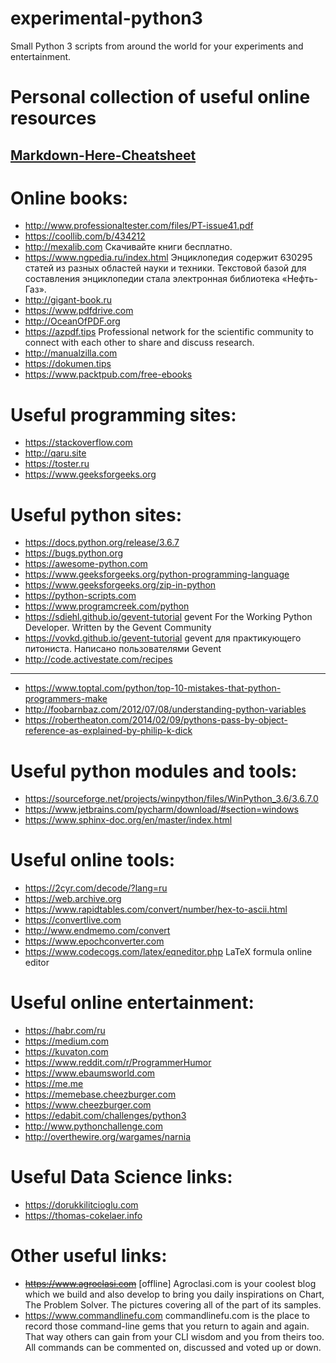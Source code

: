 # experimental-python3
Small Python 3 scripts from around the world for your experiments and entertainment.


Personal collection of useful online resources
==============================================


## [Markdown-Here-Cheatsheet](https://github.com/adam-p/markdown-here/wiki/Markdown-Here-Cheatsheet)


# Online books:
* http://www.professionaltester.com/files/PT-issue41.pdf
* https://coollib.com/b/434212
* http://mexalib.com Скачивайте книги бесплатно. 
* https://www.ngpedia.ru/index.html Энциклопедия содержит 630295 статей из разных областей науки и техники. Текстовой базой для составления энциклопедии стала электронная библиотека «Нефть-Газ».
* http://gigant-book.ru
* https://www.pdfdrive.com
* http://OceanOfPDF.org
* https://azpdf.tips Professional network for the scientific community to connect with each other to share and discuss research.
* http://manualzilla.com
* https://dokumen.tips
* https://www.packtpub.com/free-ebooks


# Useful programming sites:
* https://stackoverflow.com
* http://qaru.site
* https://toster.ru
* https://www.geeksforgeeks.org


# Useful python sites:
* https://docs.python.org/release/3.6.7
* https://bugs.python.org
* https://awesome-python.com
* https://www.geeksforgeeks.org/python-programming-language
* https://www.geeksforgeeks.org/zip-in-python
* https://python-scripts.com
* https://www.programcreek.com/python
* https://sdiehl.github.io/gevent-tutorial gevent For the Working Python Developer. Written by the Gevent Community 
* https://vovkd.github.io/gevent-tutorial gevent для практикующего питониста. Написано пользователями Gevent 
* http://code.activestate.com/recipes
---
* https://www.toptal.com/python/top-10-mistakes-that-python-programmers-make
* http://foobarnbaz.com/2012/07/08/understanding-python-variables
* https://robertheaton.com/2014/02/09/pythons-pass-by-object-reference-as-explained-by-philip-k-dick


# Useful python modules and tools:
* https://sourceforge.net/projects/winpython/files/WinPython_3.6/3.6.7.0
* https://www.jetbrains.com/pycharm/download/#section=windows
* https://www.sphinx-doc.org/en/master/index.html


# Useful online tools:
* https://2cyr.com/decode/?lang=ru
* https://web.archive.org
* https://www.rapidtables.com/convert/number/hex-to-ascii.html
* https://convertlive.com
* http://www.endmemo.com/convert
* https://www.epochconverter.com
* https://www.codecogs.com/latex/eqneditor.php LaTeX formula online editor


# Useful online entertainment:
* https://habr.com/ru
* https://medium.com
* https://kuvaton.com
* https://www.reddit.com/r/ProgrammerHumor
* https://www.ebaumsworld.com
* https://me.me
* https://memebase.cheezburger.com
* https://www.cheezburger.com
* https://edabit.com/challenges/python3
* http://www.pythonchallenge.com
* http://overthewire.org/wargames/narnia


# Useful Data Science links:
* https://dorukkilitcioglu.com
* https://thomas-cokelaer.info


# Other useful links:
* ~~https://www.agroclasi.com~~ [offline] Agroclasi.com is your coolest blog which we build and also develop to bring you daily inspirations on Chart, The Problem Solver. The pictures covering all of the part of its samples.
* https://www.commandlinefu.com commandlinefu.com is the place to record those command-line gems that you return to again and again. That way others can gain from your CLI wisdom and you from theirs too. All commands can be commented on, discussed and voted up or down. 


